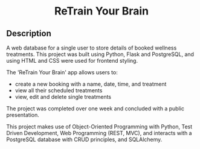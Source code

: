 <h1 align="center">ReTrain Your Brain</h1>

## Description
A web database for a single user to store details of booked wellness treatments.
This project was built using Python, Flask and PostgreSQL, and using HTML and CSS were used for frontend styling.

The 'ReTrain Your Brain' app allows users to:
- create a new booking with a name, date, time, and treatment
- view all their scheduled treatments
- view, edit and delete single treatments

The project was completed over one week and concluded with a public presentation.

This project makes use of Object-Oriented Programming with Python, Test Driven Development, Web Programming (REST, MVC), and interacts with a PostgreSQL database with CRUD principles, and SQLAlchemy. 

